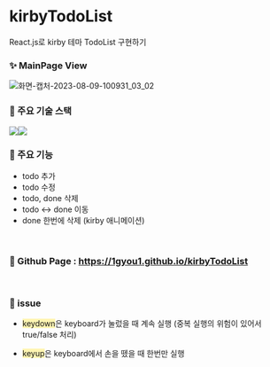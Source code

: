 # kirbyTodoList

React.js로 kirby 테마 TodoList 구현하기

### ✨ MainPage View

![화면-캡처-2023-08-09-100931_03_02](https://github.com/chocochocochococho/todoList-react/assets/139747168/a9d9cfb9-b040-433e-90ad-6426cbed6a1d)

### 📌 주요 기술 스택

<div style="display:flex;">
    <img src="https://img.shields.io/badge/React-61DAFB?style=flat-square&logo=React&logoColor=white"/>
    <img src="https://img.shields.io/badge/CSS3-F68212?style=flat-square&logo=CSS3&logoColor=white"/>
</div>

### 📌 주요 기능
- todo 추가
- todo 수정
- todo, done 삭제
- todo ↔ done 이동
- done 한번에 삭제 (kirby 애니메이션)

<br>

### 🎀 Github Page : https://1gyou1.github.io/kirbyTodoList

<br>

### 📢 issue

- <span style="background-color:#fff5b1">keydown</span>은 keyboard가 눌렀을 때 계속 실행 (중복 실행의 위험이 있어서 true/false 처리)

- <span style="background-color:#fff5b1">keyup</span>은 keyboard에서 손을 뗐을 때 한번만 실행